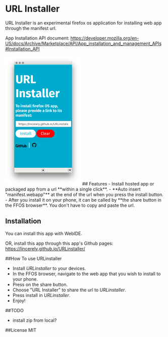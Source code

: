 # URL Installer

URL Installer is an experimental firefox os application for installing web app through the manifest url.

App Installation API document:
https://developer.mozilla.org/en-US/docs/Archive/Marketplace/API/App_installation_and_management_APIs#Installation_API

<img alt="screen shot" src="https://github.com/lincerely/URLinstaller/blob/gh-pages/ScreenShot.png?raw=true" width="240">
## Features
- Install hosted app or packaged app from a url **within a single click**.
- **Auto insert "manifest.webapp"** at the end of the url when you press the install button.
- After you install it on your phone, it can be called by **the share button in the FFOS browser**. You don't have to copy and paste the url.

## Installation
You can install this app with WebIDE.

OR, install this app through this app's Github pages:
https://lincerely.github.io/URLinstaller/

##How To use URLinstaller
 - Install *URLinstaller* to your devices.
 - In the FFOS browser, navigate to the web app that you wish to install to your phone.
 - Press on the share button.
 - Choose "URL Installer" to share the url to *URLinstaller*.
 - Press install in *URLinstaller*.
 - Enjoy!

##TODO
 - install zip from local?


##License
MIT
